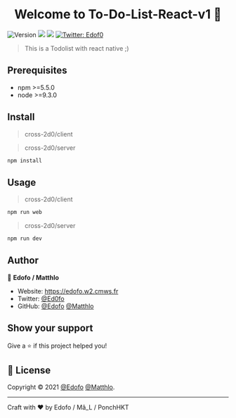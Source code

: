 <h1 align="center">Welcome to To-Do-List-React-v1 👋</h1>
<p>
  <img alt="Version" src="https://img.shields.io/badge/version-1.0.0-blue.svg?cacheSeconds=2592000" />
  <img src="https://img.shields.io/badge/npm-%3E%3D5.5.0-blue.svg" />
  <img src="https://img.shields.io/badge/node-%3E%3D9.3.0-blue.svg" />
  <a href="https://twitter.com/Ed0fo" target="_blank">
    <img alt="Twitter: Edof0" src="https://img.shields.io/twitter/follow/Edof0.svg?style=social" />
  </a>
</p>

> This is a Todolist with react native ;)

## Prerequisites

- npm >=5.5.0
- node >=9.3.0

## Install

> cross-2d0/client

> cross-2d0/server
```sh
npm install
```

## Usage

> cross-2d0/client
```sh
npm run web
```
> cross-2d0/server
```sh
npm run dev
```

## Author

👤 **Edofo / Matthlo**

* Website: https://edofo.w2.cmws.fr
* Twitter: [@Ed0fo](https://twitter.com/Ed0fo)
* GitHub: [@Edofo](https://github.com/Edofo) [@Matthlo](https://github.com/Matthlo)

## Show your support

Give a ⭐️ if this project helped you!

## 📝 License

Copyright © 2021 [@Edofo](https://github.com/Edofo) [@Matthlo](https://github.com/Matthlo).<br />

*** 
Craft with ❤️ by Edofo / Mâ_L / PonchHKT
